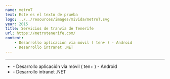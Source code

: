 ```yaml
---
name: metroT
text: Este es el texto de prueba
logo: ../../resources/images/mivida/metroT.svg
year: 2015
title: Servicios de tranvía de Tenerife
url: https://metrotenerife.com/
content:
    - Desarrollo aplicación vía móvil ( ten+ ) - Android
    - Desarrollo intranet .NET
---
```


---

- \- Desarrollo aplicación vía móvil ( ten+ ) - Android
- \- Desarrollo intranet .NET
